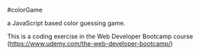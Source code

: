 #colorGame

a JavaScript based color guessing game.

This is a coding exercise in the Web Developer Bootcamp course (https://www.udemy.com/the-web-developer-bootcamp/)
